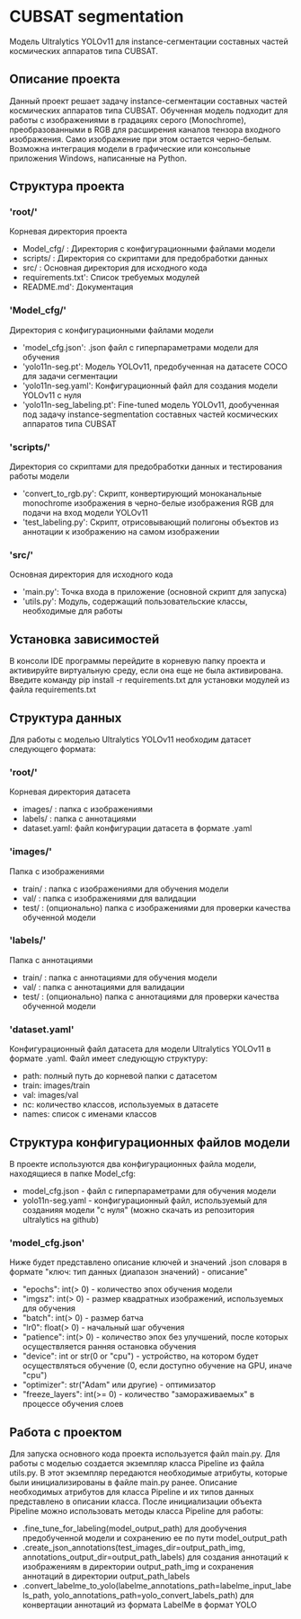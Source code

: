 # CUBSAT segmentation

Модель Ultralytics YOLOv11 для instance-сегментации составных частей космических аппаратов типа CUBSAT.

## Описание проекта

Данный проект решает задачу instance-сегментации составных частей космических аппаратов типа CUBSAT.
Обученная модель подходит для работы с изображениями в градациях серого (Monochrome), преобразованными в RGB для расширения каналов тензора входного изображения.
Само изображение при этом остается черно-белым.
Возможна интеграция модели в графические или консольные приложения Windows, написанные на Python.

## Структура проекта

### 'root/'
Корневая директория проекта
 - Model_cfg/ : Директория с конфигурационными файлами модели
 - scripts/ : Директория со скриптами для предобработки данных
 - src/ : Основная директория для исходного кода
 - requirements.txt': Список требуемых модулей
 - README.md': Документация

### 'Model_cfg/'
Директория с конфигурационными файлами модели
 - 'model_cfg.json': .json файл с гиперпараметрами модели для обучения
 - 'yolo11n-seg.pt': Модель YOLOv11, предобученная на датасете COCO для задачи сегментации
 - 'yolo11n-seg.yaml': Конфигурационный файл для создания модели YOLOv11 с нуля
 - 'yolo11n-seg_labeling.pt': Fine-tuned модель YOLOv11, дообученная под задачу instance-segmentation составных частей космических аппаратов типа CUBSAT

### 'scripts/'
Директория со скриптами для предобработки данных и тестирования работы модели
 - 'convert_to_rgb.py': Скрипт, конвертирующий моноканальные monochrome изображения в черно-белые изображения RGB для подачи на вход модели YOLOv11
 - 'test_labeling.py': Скрипт, отрисовывающий полигоны объектов из аннотации к изображению на самом изображении

### 'src/'
Основная директория для исходного кода
 - 'main.py': Точка входа в приложение (основной скрипт для запуска)
 - 'utils.py': Модуль, содержащий пользовательские классы, необходимые для работы

## Установка зависимостей
В консоли IDE программы перейдите в корневую папку проекта и активируйте виртуальную среду, если она еще не была активирована.
Введите команду pip install -r requirements.txt для установки модулей из файла requirements.txt

## Структура данных
Для работы с моделью Ultralytics YOLOv11 необходим
датасет следующего формата:

### 'root/'
Корневая директория датасета
 - images/ : папка с изображениями
 - labels/ : папка с аннотациями
 - dataset.yaml: файл конфигурации датасета в формате .yaml

### 'images/'
Папка с изображениями
 - train/ : папка с изображениями для обучения модели
 - val/ : папка с изображениями для валидации
 - test/ : (опционально) папка с изображениями для проверки качества обученной модели

### 'labels/'
Папка с аннотациями
 - train/ : папка с аннотациями для обучения модели
 - val/ : папка с аннотациями для валидации
 - test/ : (опционально) папка с аннотациями для проверки качества обученной модели

### 'dataset.yaml'
Конфигурационный файл датасета для модели Ultralytics YOLOv11 в формате .yaml.
Файл имеет следующую структуру:
 - path: полный путь до корневой папки с датасетом
 - train: images/train
 - val: images/val
 - nc: количество классов, используемых в датасете
 - names: список с именами классов

## Структура конфигурационных файлов модели
В проекте используются два конфигурационных файла модели, находящиеся в папке Model_cfg:
 - model_cfg.json - файл с гиперпараметрами для обучения модели
 - yolo11n-seg.yaml - конфигурационный файл, используемый для созданияя модели "с нуля" (можно скачать из репозитория ultralytics на github)

### 'model_cfg.json'
Ниже будет представлено описание ключей и значений .json словаря в формате "ключ: тип данных (диапазон значений) - описание"
 - "epochs": int(> 0) - количество эпох обучения модели
 - "imgsz": int(> 0) - размер квадратных изображений, используемых для обучения
 - "batch": int(> 0) - размер батча
 - "lr0": float(> 0) - начальный шаг обучения
 - "patience": int(> 0) - количество эпох без улучшений, после которых осуществляется ранняя остановка обучения
 - "device": int or str(0 or "cpu") - устройство, на котором будет осуществляться обучение (0, если доступно обучение на GPU, иначе "cpu")
 - "optimizer": str("Adam" или другие) - оптимизатор
 - "freeze_layers": int(>= 0) - количество "замораживаемых" в процессе обучения слоев

## Работа с проектом
Для запуска основного кода проекта используется файл main.py.
Для работы с моделью создается экземпляр класса Pipeline из файла utils.py.
В этот экземпляр передаются необходимые атрибуты, которые были инициализированы в файле main.py ранее.
Описание необходимых атрибутов для класса Pipeline и их типов данных представлено в описании класса.
После инициализации объекта Pipeline можно использовать методы класса Pipeline для работы:
 - .fine_tune_for_labeling(model_output_path) для дообучения предобученной модели и сохранению ее по пути model_output_path
 - .create_json_annotations(test_images_dir=output_path_img, annotations_output_dir=output_path_labels) для создания аннотаций к изображениям в директории
output_path_img и сохранения аннотаций в директории output_path_labels
 - .convert_labelme_to_yolo(labelme_annotations_path=labelme_input_labels_path, yolo_annotations_path=yolo_convert_labels_path) для конвертации аннотаций из формата LabelMe в формат YOLO